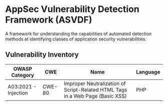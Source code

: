 # AppSec Vulnerability Detection Framework (ASVDF)
A framework for understanding the capabilities of automated detection methods at identifying classes of application security vulnerabilities.

## Vulnerability Inventory

| OWASP Category | CWE | Name | Language | 
| - | - | - | - |
| A03:2021 - Injection | CWE-80 | Improper Neutralization of Script-Related HTML Tags in a Web Page (Basic XSS) | PHP |